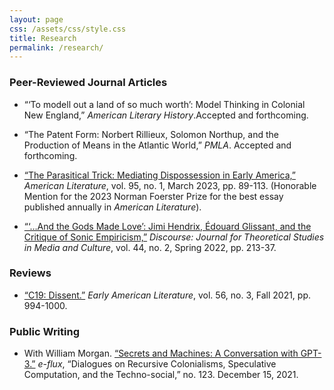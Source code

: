 ```yaml
---
layout: page
css: /assets/css/style.css
title: Research
permalink: /research/
---
```

  
### Peer-Reviewed Journal Articles

- “‘To modell out a land of so much worth’: Model Thinking in Colonial New England,” *American Literary History*.Accepted and forthcoming.  

- “The Patent Form: Norbert Rillieux, Solomon Northup, and the Production of Means in the Atlantic World,” *PMLA*. Accepted and forthcoming. 

- [“The Parasitical Trick: Mediating Dispossession in Early America,”](https://read.dukeupress.edu/american-literature/article/95/1/89/330837/The-Parasitical-Trick-Mediating-Dispossession-in) *American Literature*, vol. 95, no. 1, March 2023, pp. 89-113. (Honorable Mention for the 2023 Norman Foerster Prize for the best essay published annually in *American Literature*).

- [“‘…And the Gods Made Love’: Jimi Hendrix, Édouard Glissant, and the Critique of Sonic Empiricism,”](https://muse.jhu.edu/pub/27/article/875158) *Discourse: Journal for Theoretical Studies in Media and Culture*, vol. 44, no. 2, Spring 2022, pp. 213-37. 

### Reviews

- [“C19: Dissent.”](https://muse.jhu.edu/pub/12/article/830086/pdf) *Early American Literature*, vol. 56, no. 3, Fall 2021, pp. 994-1000.	

### Public Writing

- With William Morgan. [“Secrets and Machines: A Conversation with GPT-3.”](https://www.e-flux.com/journal/123/437472/secrets-and-machines-a-conversation-with-gpt-3/) *e-flux*, “Dialogues on Recursive Colonialisms, Speculative Computation, and the Techno-social,” no. 123. December 15, 2021.

